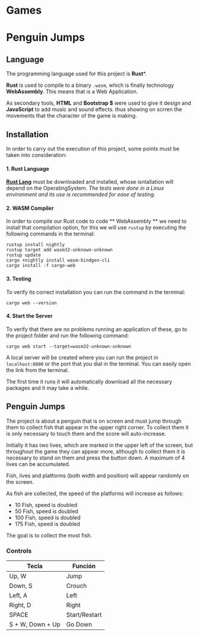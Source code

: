 # Games 
# Penguin Jumps 

## Language

The programming language used for this project is **Rust***.

**Rust** is used to compile to a binary `.wasm`, which is finally technology **WebAssembly**. This means that is a Web Application.

As secondary tools, **HTML** and **Bootstrap $** were used to give it design and **JavaScript** to add music and sound effects. thus showing on scrren the movements that the character of the game is making.

## Installation

In order to carry out the execution of this project, some points must be taken into consideration:

#### 1. Rust Language

[**Rust Lang**](https://www.rust-lang.org/tools/install "Instalación") must be downloaded and installed, whose isntallation will depend on the OperatingSystem.
*The tests were done in a Linux environment and its use is recommended for ease of testing*.

#### 2. WASM Compiler

In order to compile our Rust code to code ** WebAssembly ** we need to install that compilation option, for this we will use `rustup` by executing the following commands in the terminal:

	rustup install nightly
	rustup target add wasm32-unknown-unknown
	rustup update
	cargo +nightly install wasm-bindgen-cli
	cargo install -f cargo-web

#### 3. Testing

To verify its correct installation you can run the command in the terminal:

	cargo web --version

#### 4. Start the Server

To verify that there are no problems running an application of these, go to the project folder and run the following command:

	cargo web start --target=wasm32-unknown-unknown


A local server will be created where you can run the project in `localhost:8000` or the port that you dial in the terminal. You can easily open the link from the terminal.

The first time it runs it will automatically download all the necessary packages and it may take a while.

## Penguin Jumps

The project is about a penguin that is on screen and must jump through them to collect fish that appear in the upper right corner. To collect them it is only necessary to touch them and the score will auto-increase.

Initially it has two lives, which are marked in the upper left of the screen, but throughout the game they can appear more, although to collect them it is necessary to stand on them and press the button down. A maximum of 4 lives can be accumulated.

Fish, lives and platforms (both width and position) will appear randomly on the screen.

As fish are collected, the speed of the platforms will increase as follows:

* 10 Fish, speed is doubled
* 50 Fish, speed is doubled
* 100 Fish, speed is doubled
* 175 Fish, speed is doubled

The goal is to collect the most fish.

### Controls

| Tecla | Función |
|-|-|
Up, W | Jump
Down, S | Crouch
Left, A | Left
Right, D | Right
SPACE | Start/Restart
S + W, Down + Up | Go Down

